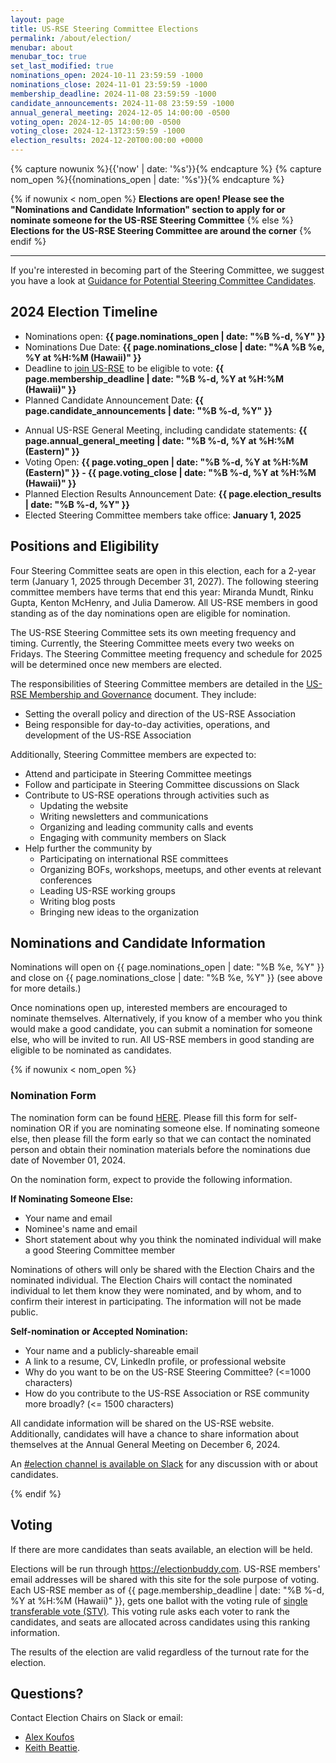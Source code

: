 ```yaml
---
layout: page
title: US-RSE Steering Committee Elections
permalink: /about/election/
menubar: about
menubar_toc: true
set_last_modified: true
nominations_open: 2024-10-11 23:59:59 -1000
nominations_close: 2024-11-01 23:59:59 -1000
membership_deadline: 2024-11-08 23:59:59 -1000
candidate_announcements: 2024-11-08 23:59:59 -1000
annual_general_meeting: 2024-12-05 14:00:00 -0500
voting_open: 2024-12-05 14:00:00 -0500
voting_close: 2024-12-13T23:59:59 -1000
election_results: 2024-12-20T00:00:00 +0000
---
```


{% capture nowunix %}{{'now' | date: '%s'}}{% endcapture %}
{% capture nom_open %}{{nominations_open | date: '%s'}}{% endcapture %}

{% if nowunix < nom_open %}
**Elections are open! Please see the "Nominations and Candidate Information"
section to apply for or nominate someone for the US-RSE Steering Committee**
{% else %}
**Elections for the US-RSE Steering Committee are around the corner**
{% endif %}

<hr>

<!-- The 2024 US-RSE Steering Committee elections are happening this December. -->

If you're interested in becoming part of the Steering Committee, we suggest you
have a look at
[Guidance for Potential Steering Committee Candidates](/2022-07-01-candidate-guidance/).


## 2024 Election Timeline

* Nominations open:
  **{{ page.nominations_open | date: "%B %-d, %Y" }}** <!-- Should be link to form once open -->
* Nominations Due Date:
  **{{ page.nominations_close | date: "%A %B %e, %Y at %H:%M (Hawaii)" }}**
* Deadline to [join US-RSE](/join) to be eligible to vote:
  **{{ page.membership_deadline | date: "%B %-d, %Y at %H:%M (Hawaii)" }}**
* Planned Candidate Announcement Date:
  **{{ page.candidate_announcements | date: "%B %-d, %Y" }}**
<!--* [Candidates Announced](/2023-11-10-sc-candidates/): **November 8, 2024**-->
* Annual US-RSE General Meeting, including candidate statements:
  **{{ page.annual_general_meeting | date: "%B %-d, %Y at %H:%M (Eastern)" }}**
* Voting Open:
  **{{ page.voting_open | date: "%B %-d, %Y at %H:%M (Eastern)" }} -
    {{ page.voting_close | date: "%B %-d, %Y at %H:%M (Hawaii)" }}**
* Planned Election Results Announcement Date:
  **{{ page.election_results | date: "%B %-d, %Y" }}**
* Elected Steering Committee members take office:
  **January 1, 2025**


## Positions and Eligibility

Four Steering Committee seats are open in this election, each for a 2-year term
(January 1, 2025 through December 31, 2027).
The following steering committee members have terms that end this year:
Miranda Mundt, Rinku Gupta, Kenton McHenry, and Julia Damerow.
All US-RSE members in good standing as of the day nominations open are eligible
for nomination. 

The US-RSE Steering Committee sets its own meeting frequency and timing.
Currently, the Steering Committee meets every two weeks on Fridays.
The Steering Committee meeting frequency and schedule for 2025 will be
determined once new members are elected.

The responsibilities of Steering Committee members are detailed in the
[US-RSE Membership and Governance](https://github.com/USRSE/documents/blob/master/governance.md)
document.
They include:

* Setting the overall policy and direction of the US-RSE Association
* Being responsible for day-to-day activities, operations, and development of the US-RSE Association

Additionally, Steering Committee members are expected to:

* Attend and participate in Steering Committee meetings
* Follow and participate in Steering Committee discussions on Slack
* Contribute to US-RSE operations through activities such as
  * Updating the website
  * Writing newsletters and communications
  * Organizing and leading community calls and events
  * Engaging with community members on Slack
* Help further the community by
  * Participating on international RSE committees
  * Organizing BOFs, workshops, meetups, and other events at relevant conferences
  * Leading US-RSE working groups
  * Writing blog posts
  * Bringing new ideas to the organization


## Nominations and Candidate Information

<!-- **[Candidate Information is Available](/2022-11-18-sc-candidates/)** -->

Nominations will open on {{ page.nominations_open | date: "%B %e, %Y" }} and
close on {{ page.nominations_close | date: "%B %e, %Y" }} (see above for more 
details.)

Once nominations open up, interested members are encouraged to nominate themselves.
Alternatively, if you know of a member who you think would make a good
candidate, you can submit a nomination for someone else, who will be invited to run.
All US-RSE members in good standing are eligible to be nominated as candidates.

{% if nowunix < nom_open %}
### Nomination Form

The nomination form can be found [HERE](https://docs.google.com/forms/d/e/1FAIpQLSdymmrCfE3QgKmeOmPUSeaDhEEG2z0adxfmiNGHbO3C6nv1YA/viewform). Please fill this form for self-nomination OR if you are nominating someone else.
If nominating someone else, then please fill the form early so that we can
contact the nominated person and obtain their nomination materials before the
nominations due date of November 01, 2024.

On the nomination form, expect to provide the following information.

**If Nominating Someone Else:**
* Your name and email
* Nominee's name and email
* Short statement about why you think the nominated individual will make a good Steering Committee member

Nominations of others will only be shared with the Election Chairs and the
nominated individual.
The Election Chairs will contact the nominated individual to let them know they
were nominated, and by whom, and to confirm their interest in participating.
The information will not be made public.

**Self-nomination or Accepted Nomination:**

* Your name and a publicly-shareable email
* A link to a resume, CV, LinkedIn profile, or professional website
* Why do you want to be on the US-RSE Steering Committee? (<=1000 characters)
* How do you contribute to the US-RSE Association or RSE community more broadly? (<= 1500 characters)

All candidate information will be shared on the US-RSE website.
Additionally, candidates will have a chance to share information about
themselves at the Annual General Meeting on December 6, 2024.

An [#election channel is available on Slack](https://usrse.slack.com/archives/C01BC66Q16E)
for any discussion with or about candidates.

{% endif %}


## Voting

If there are more candidates than seats available, an election will be held.  

Elections will be run through https://electionbuddy.com.
US-RSE members' email addresses will be shared with this site for the sole
purpose of voting.
Each US-RSE member as of
{{ page.membership_deadline | date: "%B %-d, %Y at %H:%M (Hawaii)" }},
gets one ballot with the voting rule of
[single transferable vote (STV)](https://electionbuddy.com/features/voting-systems/stv-voting).
This voting rule asks each voter to rank the candidates, and seats are allocated
across candidates using this ranking information.

The results of the election are valid regardless of the turnout rate for the
election.


## Questions?

Contact Election Chairs on Slack or email:
- [Alex Koufos](mailto:akoufos@stanford.edu)
- [Keith Beattie](mailto:ksbeattie@lbl.gov).

